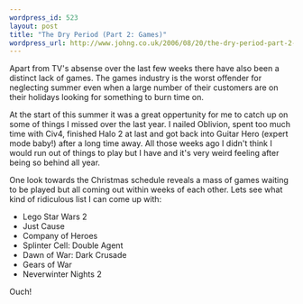 ```yaml
---
wordpress_id: 523
layout: post
title: "The Dry Period (Part 2: Games)"
wordpress_url: http://www.johng.co.uk/2006/08/20/the-dry-period-part-2-games/
---
```

Apart from TV's absense over the last few weeks there have also been a distinct lack of games. The games industry is the worst offender for neglecting summer even when a large number of their customers are on their holidays looking for something to burn time on.

At the start of this summer it was a great oppertunity for me to catch up on some of things I missed over the last year. I nailed Oblivion, spent too much time with Civ4, finished Halo 2 at last and got back into Guitar Hero (expert mode baby!) after a long time away. All those weeks ago I didn't think I would run out of things to play but I have and it's very weird feeling after being so behind all year.

One look towards the Christmas schedule reveals a mass of games waiting to be played but all coming out within weeks of each other. Lets see what kind of ridiculous list I can come up with:

<ul>
	<li>Lego Star Wars 2</li>
	<li>Just Cause</li>
	<li>Company of Heroes</li>
	<li>Splinter Cell: Double Agent</li>
	<li>Dawn of War: Dark Crusade</li>
	<li>Gears of War</li>
	<li>Neverwinter Nights 2</li>
</ul>

Ouch!
